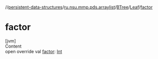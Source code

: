 //[persistent-data-structures](../../../index.md)/[ru.nsu.mmp.pds.arraylist](../../index.md)/[BTree](../index.md)/[Leaf](index.md)/[factor](factor.md)



# factor  
[jvm]  
Content  
open override val [factor](factor.md): [Int](https://kotlinlang.org/api/latest/jvm/stdlib/kotlin/-int/index.html)  



